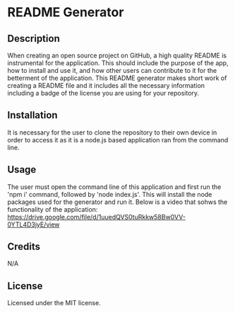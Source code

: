 # README Generator
## Description
When creating an open source project on GitHub, a high quality README is instrumental for the application. This should include the purpose of the app, how to install and use it, and how other users can contribute to it for the betterment of the application. 
This README generator makes short work of creating a README file and it includes all the necessary information including a badge of the license you are using for your repository.

## Installation
It is necessary for the user to clone the repository to their own device in order to access it as it is a node.js based application ran from the command line.

## Usage
The user must open the command line of this application and first run the 'npm i' command, followed by 'node index.js'. This will install the node packages used for the generator and run it. Below is a video that sohws the functionality of the application:
https://drive.google.com/file/d/1uuedQVS0tuRkkw58Bw0VV-0YTL4D3jyE/view

## Credits
N/A

## License

Licensed under the MIT license.
